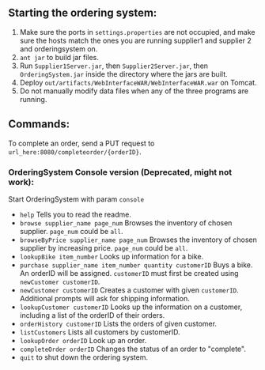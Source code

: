 ## Starting the ordering system:

1. Make sure the ports in `settings.properties` are not occupied, and make sure the hosts match the ones you are running supplier1 and supplier 2 and orderingsystem on.
2. `ant jar` to build jar files.
3. Run `Supplier1Server.jar`, then `Supplier2Server.jar`, then `OrderingSystem.jar` inside the directory where the jars are built.
4. Deploy `out/artifacts/WebInterfaceWAR/WebInterfaceWAR.war` on Tomcat.
5. Do not manually modify data files when any of the three programs are running.

## Commands:
To complete an order, send a PUT request to `url_here:8080/completeorder/{orderID}`.

### OrderingSystem Console version (Deprecated, might not work):
Start OrderingSystem with param `console`
* `help` Tells you to read the readme.
* `browse supplier_name page_num` Browses the inventory of chosen supplier. `page_num` could be `all`.
* `browseByPrice supplier_name page_num` Browses the inventory of chosen supplier by increasing price. `page_num` could be `all`.
* `lookupBike item_number` Looks up information for a bike.
* `purchase supplier_name item_number quantity customerID` Buys a bike. An orderID will be assigned. `customerID` must first be created using `newCustomer customerID`.
* `newCustomer customerID` Creates a customer with given `customerID`. Additional prompts will ask for shipping information.
* `lookupCustomer customerID` Looks up the information on a customer, including a list of the orderID of their orders.
* `orderHistory customerID` Lists the orders of given customer.
* `listCustomers` Lists all customers by customerID.
* `lookupOrder orderID` Look up an order.
* `completeOrder orderID` Changes the status of an order to "complete".
* `quit` to shut down the ordering system.